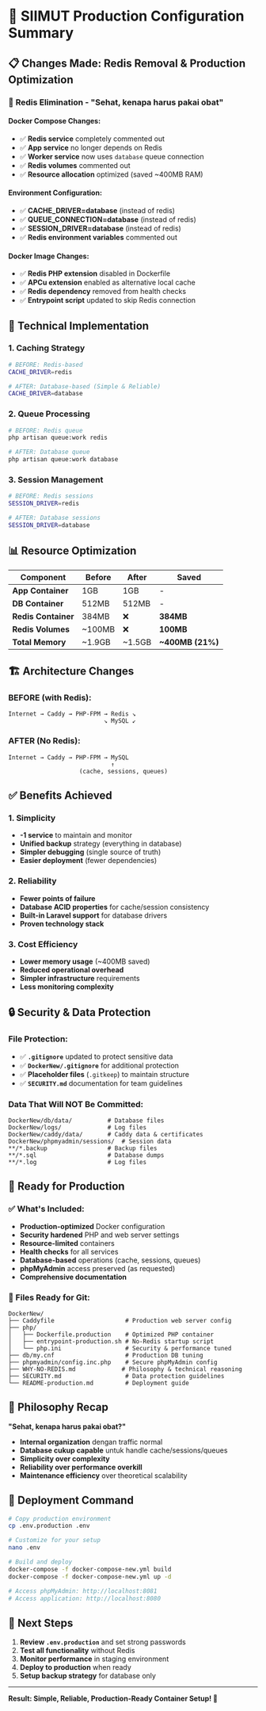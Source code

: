 # 🎯 SIIMUT Production Configuration Summary

## 📋 **Changes Made: Redis Removal & Production Optimization**

### 🚫 **Redis Elimination - "Sehat, kenapa harus pakai obat"**

#### **Docker Compose Changes:**
- ✅ **Redis service** completely commented out
- ✅ **App service** no longer depends on Redis
- ✅ **Worker service** now uses `database` queue connection
- ✅ **Redis volumes** commented out
- ✅ **Resource allocation** optimized (saved ~400MB RAM)

#### **Environment Configuration:**
- ✅ **CACHE_DRIVER=database** (instead of redis)
- ✅ **QUEUE_CONNECTION=database** (instead of redis)  
- ✅ **SESSION_DRIVER=database** (instead of redis)
- ✅ **Redis environment variables** commented out

#### **Docker Image Changes:**
- ✅ **Redis PHP extension** disabled in Dockerfile
- ✅ **APCu extension** enabled as alternative local cache
- ✅ **Redis dependency** removed from health checks
- ✅ **Entrypoint script** updated to skip Redis connection

## 🔧 **Technical Implementation**

### **1. Caching Strategy**
```bash
# BEFORE: Redis-based
CACHE_DRIVER=redis

# AFTER: Database-based (Simple & Reliable)
CACHE_DRIVER=database
```

### **2. Queue Processing**
```bash
# BEFORE: Redis queue
php artisan queue:work redis

# AFTER: Database queue  
php artisan queue:work database
```

### **3. Session Management**
```bash
# BEFORE: Redis sessions
SESSION_DRIVER=redis

# AFTER: Database sessions
SESSION_DRIVER=database
```

## 📊 **Resource Optimization**

| Component | Before | After | Saved |
|-----------|--------|-------|-------|
| **App Container** | 1GB | 1GB | - |
| **DB Container** | 512MB | 512MB | - |
| **Redis Container** | 384MB | ❌ | **384MB** |
| **Redis Volumes** | ~100MB | ❌ | **100MB** |
| **Total Memory** | ~1.9GB | ~1.5GB | **~400MB (21%)** |

## 🏗️ **Architecture Changes**

### **BEFORE (with Redis):**
```
Internet → Caddy → PHP-FPM → Redis ↘
                           ↘ MySQL ↙
```

### **AFTER (No Redis):**
```
Internet → Caddy → PHP-FPM → MySQL
                             ↑
                    (cache, sessions, queues)
```

## ✅ **Benefits Achieved**

### **1. Simplicity**
- **-1 service** to maintain and monitor
- **Unified backup** strategy (everything in database)
- **Simpler debugging** (single source of truth)
- **Easier deployment** (fewer dependencies)

### **2. Reliability**
- **Fewer points of failure**
- **Database ACID properties** for cache/session consistency
- **Built-in Laravel support** for database drivers
- **Proven technology stack**

### **3. Cost Efficiency**
- **Lower memory usage** (~400MB saved)
- **Reduced operational overhead**
- **Simpler infrastructure** requirements
- **Less monitoring complexity**

## 🔒 **Security & Data Protection**

### **File Protection:**
- ✅ **`.gitignore`** updated to protect sensitive data
- ✅ **`DockerNew/.gitignore`** for additional protection
- ✅ **Placeholder files** (`.gitkeep`) to maintain structure
- ✅ **`SECURITY.md`** documentation for team guidelines

### **Data That Will NOT Be Committed:**
```
DockerNew/db/data/          # Database files
DockerNew/logs/             # Log files  
DockerNew/caddy/data/       # Caddy data & certificates
DockerNew/phpmyadmin/sessions/  # Session data
**/*.backup                 # Backup files
**/*.sql                    # Database dumps
**/*.log                    # Log files
```

## 🚀 **Ready for Production**

### **✅ What's Included:**
- **Production-optimized** Docker configuration
- **Security hardened** PHP and web server settings
- **Resource-limited** containers
- **Health checks** for all services
- **Database-based** operations (cache, sessions, queues)
- **phpMyAdmin** access preserved (as requested)
- **Comprehensive documentation**

### **📁 Files Ready for Git:**
```
DockerNew/
├── Caddyfile                    # Production web server config
├── php/
│   ├── Dockerfile.production    # Optimized PHP container
│   ├── entrypoint-production.sh # No-Redis startup script
│   └── php.ini                  # Security & performance tuned
├── db/my.cnf                    # Production DB tuning
├── phpmyadmin/config.inc.php    # Secure phpMyAdmin config
├── WHY-NO-REDIS.md             # Philosophy & technical reasoning
├── SECURITY.md                  # Data protection guidelines
└── README-production.md         # Deployment guide
```

## 🎯 **Philosophy Recap**

**"Sehat, kenapa harus pakai obat?"**

- **Internal organization** dengan traffic normal
- **Database cukup capable** untuk handle cache/sessions/queues
- **Simplicity over complexity**
- **Reliability over performance overkill**
- **Maintenance efficiency** over theoretical scalability

## 🚀 **Deployment Command**

```bash
# Copy production environment
cp .env.production .env

# Customize for your setup
nano .env

# Build and deploy
docker-compose -f docker-compose-new.yml build
docker-compose -f docker-compose-new.yml up -d

# Access phpMyAdmin: http://localhost:8081
# Access application: http://localhost:8080
```

## 📝 **Next Steps**

1. **Review `.env.production`** and set strong passwords
2. **Test all functionality** without Redis
3. **Monitor performance** in staging environment
4. **Deploy to production** when ready
5. **Setup backup strategy** for database only

---

**Result: Simple, Reliable, Production-Ready Container Setup! 🎉**